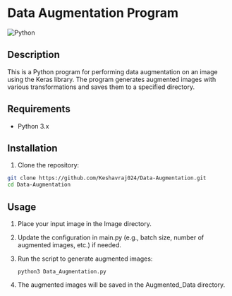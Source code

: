 # Data Augmentation Program

![Python](https://img.shields.io/badge/Python-3.x-blue)

## Description

This is a Python program for performing data augmentation on an image using the Keras library. The program generates augmented images with various transformations and saves them to a specified directory.

## Requirements

- Python 3.x

## Installation

1. Clone the repository:

```bash
git clone https://github.com/Keshavraj024/Data-Augmentation.git
cd Data-Augmentation
```

## Usage
1. Place your input image in the Image directory.

2. Update the configuration in main.py (e.g., batch size, number of augmented images, etc.) if needed.

3. Run the script to generate augmented images:

    ``` python3 Data_Augmentation.py ```

4. The augmented images will be saved in the Augmented_Data directory.

